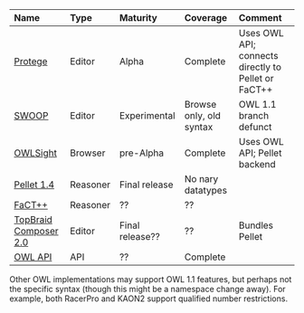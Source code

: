 | Name | Type | Maturity | Coverage | Comment |
|:-----|:-----|:---------|:---------|:--------|
| [Protege](http://www.co-ode.org/downloads/protege-x/) | Editor | Alpha    | Complete | Uses OWL API; connects directly to Pellet or FaCT++|
| [SWOOP](http://pellet.owldl.com/#Download) | Editor | Experimental | Browse only, old syntax | OWL 1.1 branch defunct |
| [OWLSight](http://pellet.owldl.com/ontology-browser/) | Browser | pre-Alpha | Complete | Uses OWL API; Pellet backend |
| [Pellet 1.4](http://pellet.owldl.com/#Download) | Reasoner | Final release | No nary datatypes|         |
| [FaCT++](http://owl.man.ac.uk/factplusplus)| Reasoner | ??       | ??       |         |
| [TopBraid Composer 2.0](http://www.topbraidcomposer.com/)| Editor | Final release?? | ??       | Bundles Pellet|
| [OWL API](http://owlapi.sourceforge.net/) | API  | ??       | Complete |         |


Other OWL implementations may support OWL 1.1 features, but perhaps not the specific syntax (though this might be a namespace change away). For example, both RacerPro and KAON2 support qualified number restrictions.